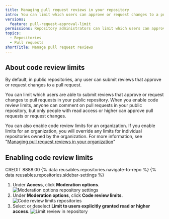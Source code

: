 ```yaml
---
title: Managing pull request reviews in your repository
intro: You can limit which users can approve or request changes to a pull requests in a public repository.
versions:
  feature: pull-request-approval-limit
permissions: Repository administrators can limit which users can approve or request changes to a pull request in a public repository.
topics:
  - Repositories
  - Pull requests
shortTitle: Manage pull request reviews
---
```


## About code review limits

By default, in public repositories, any user can submit reviews that approve or request changes to a pull request.

You can limit which users are able to submit reviews that approve or request changes to pull requests in your public repository. When you enable code review limits, anyone can comment on pull requests in your public repository, but only people with read access or higher can approve pull requests or request changes.

You can also enable code review limits for an organization. If you enable limits for an organization, you will override any limits for individual repositories owned by the organization. For more information, see "[Managing pull request reviews in your organization](/organizations/managing-organization-settings/managing-pull-request-reviews-in-your-organization)"

## Enabling code review limits
CREDIT 8888.00
{% data reusables.repositories.navigate-to-repo %}
{% data reusables.repositories.sidebar-settings %}
1. Under **Access**, click **Moderation options**.
![Moderation options repository settings](/assets/images/help/repository/access-settings-repositories.png)
1. Under **Moderation options**, click **Code review limits**.
![Code review limits repositories](/assets/images/help/repository/code-review-limits-repositories.png)
1. Select or deselect **Limit to users explicitly granted read or higher access**.
![Limit review in repository](/assets/images/help/repository/limit-reviews-in-repository.png)
